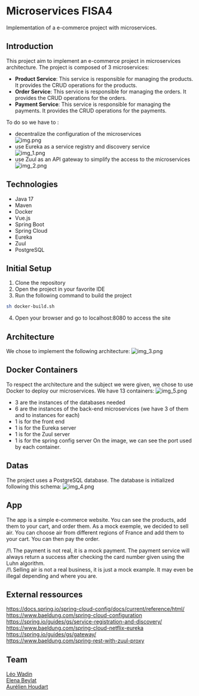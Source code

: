 # Microservices FISA4
Implementation of a e-commerce project with microservices.
## Introduction
This project aim to implement an e-commerce project in microservices architecture. The project is composed of 3 microservices:
- **Product Service**: This service is responsible for managing the products. It provides the CRUD operations for the products.
- **Order Service**: This service is responsible for managing the orders. It provides the CRUD operations for the orders.
- **Payment Service**: This service is responsible for managing the payments. It provides the CRUD operations for the payments.

To do so we have to :
- decentralize the configuration of the microservices<br>
![img.png](img.png)
- use Eureka as a service registry and discovery service<br>
![img_1.png](img_1.png)
- use Zuul as an API gateway to simplify the access to the microservices<br>
![img_2.png](img_2.png)


## Technologies
- Java 17
- Maven
- Docker
- Vue.js
- Spring Boot
- Spring Cloud
- Eureka
- Zuul
- PostgreSQL

## Initial Setup
1. Clone the repository
2. Open the project in your favorite IDE
3. Run the following command to build the project
```bash
sh docker-build.sh
```
4. Open your browser and go to localhost:8080 to access the site

## Architecture
We chose to implement the following architecture:
![img_3.png](img_3.png)

## Docker Containers
To respect the architecture and the subject we were given, we chose to use Docker to deploy our microservices. We have 13 containers:
![img_5.png](img_5.png)
- 3 are the instances of the databases needed
- 6 are the instances of the back-end microservices (we have 3 of them and to instances for each)
- 1 is for the front end
- 1 is for the Eureka server
- 1 is for the Zuul server
- 1 is for the spring config server
On the image, we can see the port used by each container.

## Datas 
The project uses a PostgreSQL database. The database is initialized following this schema:
![img_4.png](img_4.png)

## App
The app is a simple e-commerce website. You can see the products, add them to your cart, and order them. 
As a mock exemple, we decided to sell air. You can choose air from different regions of France and add them to your cart.
You can then pay the order.

/!\ The payment is not real, it is a mock payment. The payment service will always return a success after checking the card number given using the Luhn algorithm.<br>
/!\ Selling air is not a real business, it is just a mock example. It may even be illegal depending and where you are.<br>

## External ressources
https://docs.spring.io/spring-cloud-config/docs/current/reference/html/<br>
https://www.baeldung.com/spring-cloud-configuration<br>
https://spring.io/guides/gs/service-registration-and-discovery/<br>
https://www.baeldung.com/spring-cloud-netflix-eureka<br>
https://spring.io/guides/gs/gateway/<br>
https://www.baeldung.com/spring-rest-with-zuul-proxy<br>


## Team
[Léo Wadin](https://github.com/ArKc0s)<br>
[Elena Beylat](https://github.com/PetitCheveu)<br>
[Aurélien Houdart](https://github.com/Zaykiri)<br>
